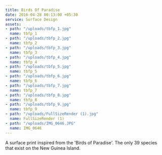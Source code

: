```yaml
---
title: Birds Of Paradise
date: 2016-04-28 00:13:00 +05:30
service: Surface Design
assets:
- path: "/uploads/tbfp_1.jpg"
  name: tbfp_1
- path: "/uploads/tbfp_2.jpg"
  name: tbfp_2
- path: "/uploads/tbfp_3.jpg"
  name: tbfp_3
- path: "/uploads/tbfp_4.jpg"
  name: tbfp_4
- path: "/uploads/tbfp_5.jpg"
  name: tbfp_5
- path: "/uploads/tbfp_6.jpg"
  name: tbfp_6
- path: "/uploads/tbfp_7.jpg"
  name: tbfp_7
- path: "/uploads/tbfp_8.jpg"
  name: tbfp_8
- path: "/uploads/tbfp_9.jpg"
  name: tbfp_9
- path: "/uploads/FullSizeRender (1).jpg"
  name: FullSizeRender (1)
- path: "/uploads/IMG_0646.JPG"
  name: IMG_0646
---
```


A surface print inspired from the 'Birds of Paradise'. The only 39 species that exist on the New Guinea Island.
